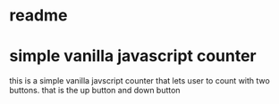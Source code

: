# readme
# simple vanilla javascript counter 
this is a simple vanilla javscript counter that lets user to count with two buttons. that is the up button and down button
 